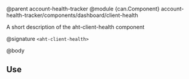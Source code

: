 @parent account-health-tracker
@module {can.Component} account-health-tracker/components/dashboard/client-health <aht-client-health>

A short description of the aht-client-health component

@signature `<aht-client-health>`

@body

## Use

